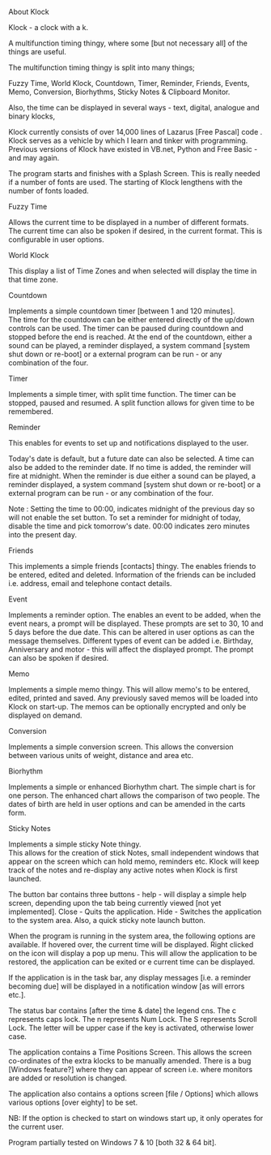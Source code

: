 About Klock

Klock - a clock with a k.

A multifunction timing thingy, where some [but not necessary all] of the things are useful.

The multifunction timing thingy is split into many things;

Fuzzy Time, World Klock, Countdown, Timer, Reminder, Friends, Events, Memo, Conversion, Biorhythms, Sticky Notes & Clipboard Monitor.

Also, the time can be displayed in several ways - text, digital, analogue and binary klocks,


Klock currently consists of over 14,000 lines of Lazarus [Free Pascal] code .  Klock serves as a vehicle by which I learn and tinker with programming.  Previous versions of Klock have existed in VB.net, Python and Free Basic - and may again.

The program starts and finishes with a Splash Screen.  This is really needed if a number of fonts are used.  The starting of Klock lengthens with the number of fonts loaded.


Fuzzy Time

Allows the current time to be displayed in a number of different formats.
The current time can also be spoken if desired, in the current format.  This is configurable in user options.


World Klock

This display a list of Time Zones and when selected will display the time in that time zone.


Countdown

Implements a simple countdown timer [between 1 and 120 minutes].  
The time for the countdown can be either entered directly of the up/down controls can be used.  The timer can be paused during countdown and stopped before the end is reached.  At the end of the countdown, either a sound can be played, a reminder displayed, a system command [system shut down or re-boot] or a external program can be run - or any combination of the four.


Timer

Implements a simple timer, with split time function.
The timer can be stopped, paused and resumed.
A split function allows for given time to be remembered.


Reminder

This enables for events to set up and notifications displayed to the user.

Today's date is default, but a future date can also be selected.  A time can also be added to the reminder date.  If no time is added, the reminder will fire at midnight.  When the reminder is due either a sound can be played, a reminder displayed, a system command [system shut down or re-boot] or a external program can be run - or any combination of the four.

Note : Setting the time to 00:00, indicates midnight of the previous day so will not enable the set button.  To set a reminder for midnight of today, disable the time and pick tomorrow's date.  00:00 indicates zero minutes into the present day.


Friends

This implements a simple friends [contacts] thingy.
The enables friends to be entered, edited and deleted.
Information of the friends can be included i.e. address, email and telephone contact details.


Event

Implements a reminder option.
The enables an event to be added, when the event nears, a prompt will be displayed.  These prompts are set to 30, 10 and 5 days before the due date.  This can be altered in user options as can the message themselves.
Different types of event can be added i.e. Birthday, Anniversary and motor - this will affect the displayed prompt.
The prompt can also be spoken if desired.


Memo

Implements a simple memo thingy.
This will allow memo's to be entered, edited, printed and saved.  Any previously saved memos will be loaded into Klock on start-up.  The memos can be optionally encrypted and only be displayed on demand.


Conversion

Implements a simple conversion screen.
This allows the conversion between various units of weight, distance and area etc.


Biorhythm

Implements a simple or enhanced Biorhythm chart.
The simple chart is for one person.
The enhanced chart allows the comparison of two people.
The dates of birth are held in user options and can be amended in the carts form.


Sticky Notes

Implements a simple sticky Note thingy.  
This allows for the creation of stick Notes, small independent windows that appear on the screen which can hold memo, reminders etc.  Klock will keep track of the notes and re-display any active notes when Klock is first launched.



The button bar contains three buttons -
help  - will display a simple help screen, depending upon the tab being currently viewed [not yet implemented].
Close - Quits the application.
Hide  - Switches the application to the system area.
Also, a quick sticky note launch button.

When the program is running in the system area, the following options are available.
If hovered over, the current time will be displayed.
Right clicked on the icon will display a pop up menu.
This will allow the application to be restored, the application can be exited or e current time can be displayed.

If the application is in the task bar, any display messages
[i.e. a reminder becoming due] will be displayed in a notification window [as will errors etc.].



The status bar contains [after the time & date] the legend cns.
The c represents caps lock.
The n represents Num Lock.
The S represents Scroll Lock.
The letter will be upper case if the key is activated, otherwise lower case.


The application contains a Time Positions Screen.  This allows the screen co-ordinates of
the extra klocks to be manually amended.  There is a bug [Windows feature?] where
they can appear of screen i.e. where monitors are added or resolution is
changed.

The application also contains a options screen [file / Options] which allows various options [over eighty] to be set.

NB: If the option is checked to start on windows start up, it only operates for the current user.


Program partially tested on Windows 7 & 10 [both 32 & 64 bit].

